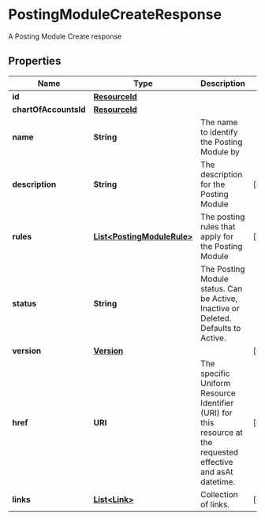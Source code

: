

# PostingModuleCreateResponse

A Posting Module Create response

## Properties

Name | Type | Description | Notes
------------ | ------------- | ------------- | -------------
**id** | [**ResourceId**](ResourceId.md) |  | 
**chartOfAccountsId** | [**ResourceId**](ResourceId.md) |  | 
**name** | **String** | The name to identify the Posting Module by | 
**description** | **String** | The description for the Posting Module |  [optional]
**rules** | [**List&lt;PostingModuleRule&gt;**](PostingModuleRule.md) | The posting rules that apply for the Posting Module |  [optional]
**status** | **String** | The Posting Module status. Can be Active, Inactive or Deleted. Defaults to Active. | 
**version** | [**Version**](Version.md) |  |  [optional]
**href** | **URI** | The specific Uniform Resource Identifier (URI) for this resource at the requested effective and asAt datetime. |  [optional]
**links** | [**List&lt;Link&gt;**](Link.md) | Collection of links. |  [optional]



